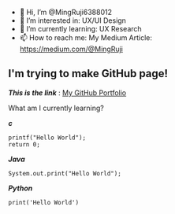 - 👋 Hi, I’m @MingRuji6388012
- 👀 I’m interested in: UX/UI Design 
- 🌱 I’m currently learning: UX Research
- 📫 How to reach me: 
      My Medium Article: https://medium.com/@MingRuji

<!---
MingRuji6388012/MingRuji6388012 is a ✨ special ✨ repository because its `README.md` (this file) appears on your GitHub profile.
You can click the Preview link to take a look at your changes.
--->
I'm trying to make GitHub page! 
---------------------------------
___This is the link___ 
: [My GitHub Portfolio](https://mingruji6388012.github.io/markdown-portfolio/)



What am I currently learning?

***c***

   
``` 
printf("Hello World");
return 0; 
```


 ***Java***

``` 
System.out.print("Hello World");
```
       
 ***Python***
 
``` 
print('Hello World')
```
